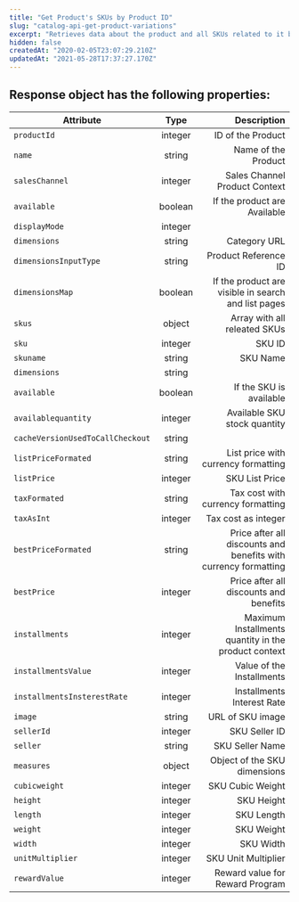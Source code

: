 ```yaml
---
title: "Get Product's SKUs by Product ID"
slug: "catalog-api-get-product-variations"
excerpt: "Retrieves data about the product and all SKUs related to it by the product's ID."
hidden: false
createdAt: "2020-02-05T23:07:29.210Z"
updatedAt: "2021-05-28T17:37:27.170Z"
---
```

## Response object has the following properties:


| Attribute    | Type        | Description |
| --------------- |:---------:| -------------------------------------------------------------------------------------------:|
| `productId` | integer | ID of the Product |
| `name` | string      |  Name of the Product  |
| `salesChannel` | integer      |  Sales Channel Product Context  |
| `available`      | boolean | If the product are Available |
| `displayMode`     | integer      |  |
| `dimensions`  | string |Category URL |
| `dimensionsInputType` | string | Product Reference ID|
| `dimensionsMap` | boolean | If the product are visible in search and list pages |
| `skus` | object | Array with all releated SKUs |
| `sku` | integer | SKU ID |
| `skuname` | string | SKU Name |
| `dimensions` | string | |
| `available` | boolean | If the SKU is available |
| `availablequantity` | integer | Available SKU stock quantity |
| `cacheVersionUsedToCallCheckout` | string | |
| `listPriceFormated` | string | List price with currency formatting |
| `listPrice` | integer | SKU List Price |
| `taxFormated` | string | Tax cost with currency formatting |
| `taxAsInt` | integer | Tax cost as integer |
| `bestPriceFormated` | string | Price after all discounts and benefits with currency formatting |
| `bestPrice` | integer | Price after all discounts and benefits |
| `installments` | integer | Maximum Installments quantity in the product context |
| `installmentsValue` | integer | Value of the Installments |
| `installmentsInsterestRate` | integer | Installments Interest Rate |
| `image` | string | URL of SKU image |
| `sellerId` | integer | SKU Seller ID |
| `seller` | string | SKU Seller Name|
| `measures` | object | Object of the SKU dimensions |
| `cubicweight` | integer | SKU Cubic Weight |
| `height` | integer | SKU Height |
| `length` | integer | SKU Length |
| `weight` | integer | SKU Weight |
| `width` | integer | SKU Width |
| `unitMultiplier` | integer | SKU Unit Multiplier |
| `rewardValue` | integer | Reward value for Reward Program |